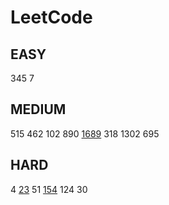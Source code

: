# LeetCode

## EASY

345 7

## MEDIUM

515 462 102 890 [1689](https://velog.io/@jwkim/leetcode-1689) 318 1302 695

## HARD

4 [23](https://velog.io/@jwkim/leetcode-23) 51 [154](https://velog.io/@jwkim/leetcode-154) 124 30